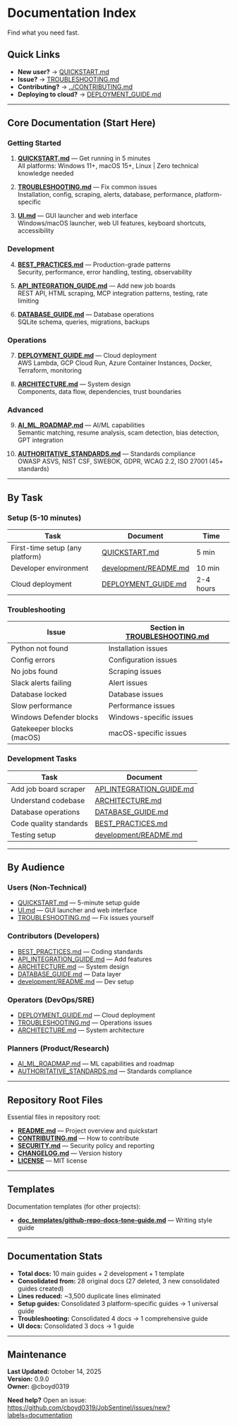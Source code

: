 # Documentation Index

Find what you need fast.

## Quick Links

- **New user?** → [QUICKSTART.md](QUICKSTART.md)
- **Issue?** → [TROUBLESHOOTING.md](TROUBLESHOOTING.md)
- **Contributing?** → [../CONTRIBUTING.md](../CONTRIBUTING.md)
- **Deploying to cloud?** → [DEPLOYMENT_GUIDE.md](DEPLOYMENT_GUIDE.md)

---

## Core Documentation (Start Here)

### Getting Started

1. **[QUICKSTART.md](QUICKSTART.md)** — Get running in 5 minutes  
   All platforms: Windows 11+, macOS 15+, Linux | Zero technical knowledge needed

2. **[TROUBLESHOOTING.md](TROUBLESHOOTING.md)** — Fix common issues  
   Installation, config, scraping, alerts, database, performance, platform-specific

3. **[UI.md](UI.md)** — GUI launcher and web interface  
   Windows/macOS launcher, web UI features, keyboard shortcuts, accessibility

### Development

4. **[BEST_PRACTICES.md](BEST_PRACTICES.md)** — Production-grade patterns  
   Security, performance, error handling, testing, observability

5. **[API_INTEGRATION_GUIDE.md](API_INTEGRATION_GUIDE.md)** — Add new job boards  
   REST API, HTML scraping, MCP integration patterns, testing, rate limiting

6. **[DATABASE_GUIDE.md](DATABASE_GUIDE.md)** — Database operations  
   SQLite schema, queries, migrations, backups

### Operations

7. **[DEPLOYMENT_GUIDE.md](DEPLOYMENT_GUIDE.md)** — Cloud deployment  
   AWS Lambda, GCP Cloud Run, Azure Container Instances, Docker, Terraform, monitoring

8. **[ARCHITECTURE.md](ARCHITECTURE.md)** — System design  
   Components, data flow, dependencies, trust boundaries

### Advanced

9. **[AI_ML_ROADMAP.md](AI_ML_ROADMAP.md)** — AI/ML capabilities  
   Semantic matching, resume analysis, scam detection, bias detection, GPT integration

10. **[AUTHORITATIVE_STANDARDS.md](AUTHORITATIVE_STANDARDS.md)** — Standards compliance  
    OWASP ASVS, NIST CSF, SWEBOK, GDPR, WCAG 2.2, ISO 27001 (45+ standards)

---

## By Task

### Setup (5-10 minutes)

| Task | Document | Time |
|------|----------|------|
| First-time setup (any platform) | [QUICKSTART.md](QUICKSTART.md) | 5 min |
| Developer environment | [development/README.md](development/README.md) | 10 min |
| Cloud deployment | [DEPLOYMENT_GUIDE.md](DEPLOYMENT_GUIDE.md) | 2-4 hours |

### Troubleshooting

| Issue | Section in [TROUBLESHOOTING.md](TROUBLESHOOTING.md) |
|-------|------------------------------------------------------|
| Python not found | Installation issues |
| Config errors | Configuration issues |
| No jobs found | Scraping issues |
| Slack alerts failing | Alert issues |
| Database locked | Database issues |
| Slow performance | Performance issues |
| Windows Defender blocks | Windows-specific issues |
| Gatekeeper blocks (macOS) | macOS-specific issues |

### Development Tasks

| Task | Document |
|------|----------|
| Add job board scraper | [API_INTEGRATION_GUIDE.md](API_INTEGRATION_GUIDE.md) |
| Understand codebase | [ARCHITECTURE.md](ARCHITECTURE.md) |
| Database operations | [DATABASE_GUIDE.md](DATABASE_GUIDE.md) |
| Code quality standards | [BEST_PRACTICES.md](BEST_PRACTICES.md) |
| Testing setup | [development/README.md](development/README.md) |

---

## By Audience

### Users (Non-Technical)
- [QUICKSTART.md](QUICKSTART.md) — 5-minute setup guide
- [UI.md](UI.md) — GUI launcher and web interface
- [TROUBLESHOOTING.md](TROUBLESHOOTING.md) — Fix issues yourself

### Contributors (Developers)
- [BEST_PRACTICES.md](BEST_PRACTICES.md) — Coding standards
- [API_INTEGRATION_GUIDE.md](API_INTEGRATION_GUIDE.md) — Add features
- [ARCHITECTURE.md](ARCHITECTURE.md) — System design
- [DATABASE_GUIDE.md](DATABASE_GUIDE.md) — Data layer
- [development/README.md](development/README.md) — Dev setup

### Operators (DevOps/SRE)
- [DEPLOYMENT_GUIDE.md](DEPLOYMENT_GUIDE.md) — Cloud deployment
- [TROUBLESHOOTING.md](TROUBLESHOOTING.md) — Operations issues
- [ARCHITECTURE.md](ARCHITECTURE.md) — System architecture

### Planners (Product/Research)
- [AI_ML_ROADMAP.md](AI_ML_ROADMAP.md) — ML capabilities and roadmap
- [AUTHORITATIVE_STANDARDS.md](AUTHORITATIVE_STANDARDS.md) — Standards compliance

---

## Repository Root Files

Essential files in repository root:

- **[README.md](../README.md)** — Project overview and quickstart
- **[CONTRIBUTING.md](../CONTRIBUTING.md)** — How to contribute
- **[SECURITY.md](../SECURITY.md)** — Security policy and reporting
- **[CHANGELOG.md](../CHANGELOG.md)** — Version history
- **[LICENSE](../LICENSE)** — MIT license

---

## Templates

Documentation templates (for other projects):

- **[doc_templates/github-repo-docs-tone-guide.md](doc_templates/github-repo-docs-tone-guide.md)** — Writing style guide

---

## Documentation Stats

- **Total docs:** 10 main guides + 2 development + 1 template
- **Consolidated from:** 28 original docs (27 deleted, 3 new consolidated guides created)
- **Lines reduced:** ~3,500 duplicate lines eliminated
- **Setup guides:** Consolidated 3 platform-specific guides → 1 universal guide
- **Troubleshooting:** Consolidated 4 docs → 1 comprehensive guide
- **UI docs:** Consolidated 3 docs → 1 guide

---

## Maintenance

**Last Updated:** October 14, 2025  
**Version:** 0.9.0  
**Owner:** @cboyd0319

**Need help?** Open an issue: https://github.com/cboyd0319/JobSentinel/issues/new?labels=documentation
